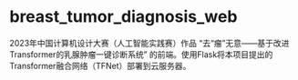 # breast_tumor_diagnosis_web
2023年中国计算机设计大赛（人工智能实践赛）作品 “去“瘤”无意——基于改进Transformer的乳腺肿瘤一键诊断系统” 的前端。使用Flask将本项目提出的Transformer融合网络（TFNet）部署到云服务器。
